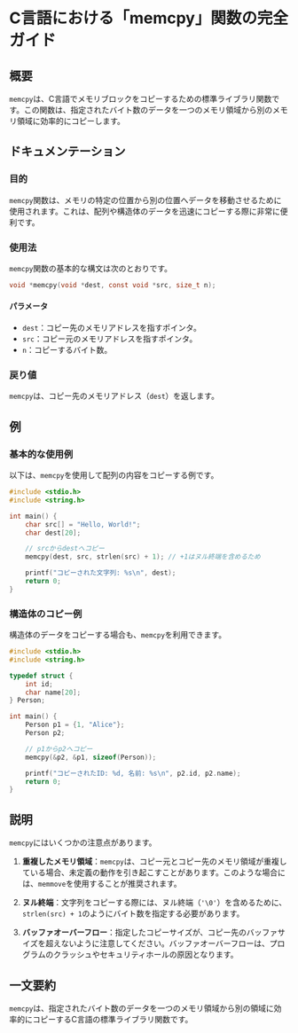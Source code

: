 <!--
Meta Description: # C言語における「memcpy」関数の完全ガイド ## 概要 `memcpy`は、C言語でメモリブロックをコピーするための標準ライブラリ関数です。この関数は、指定されたバイト数のデータを一つのメモリ領域から別のメモリ領域に効率的にコピーします。 ## ドキュメンテーション ### 目的 `memc...
Meta Keywords: memcpy, dest, src, include, person
-->

# C言語における「memcpy」関数の完全ガイド

## 概要
`memcpy`は、C言語でメモリブロックをコピーするための標準ライブラリ関数です。この関数は、指定されたバイト数のデータを一つのメモリ領域から別のメモリ領域に効率的にコピーします。

## ドキュメンテーション

### 目的
`memcpy`関数は、メモリの特定の位置から別の位置へデータを移動させるために使用されます。これは、配列や構造体のデータを迅速にコピーする際に非常に便利です。

### 使用法
`memcpy`関数の基本的な構文は次のとおりです。

```c
void *memcpy(void *dest, const void *src, size_t n);
```

#### パラメータ
- `dest`：コピー先のメモリアドレスを指すポインタ。
- `src`：コピー元のメモリアドレスを指すポインタ。
- `n`：コピーするバイト数。

### 戻り値
`memcpy`は、コピー先のメモリアドレス（`dest`）を返します。

## 例

### 基本的な使用例
以下は、`memcpy`を使用して配列の内容をコピーする例です。

```c
#include <stdio.h>
#include <string.h>

int main() {
    char src[] = "Hello, World!";
    char dest[20];

    // srcからdestへコピー
    memcpy(dest, src, strlen(src) + 1); // +1はヌル終端を含めるため

    printf("コピーされた文字列: %s\n", dest);
    return 0;
}
```

### 構造体のコピー例
構造体のデータをコピーする場合も、`memcpy`を利用できます。

```c
#include <stdio.h>
#include <string.h>

typedef struct {
    int id;
    char name[20];
} Person;

int main() {
    Person p1 = {1, "Alice"};
    Person p2;

    // p1からp2へコピー
    memcpy(&p2, &p1, sizeof(Person));

    printf("コピーされたID: %d, 名前: %s\n", p2.id, p2.name);
    return 0;
}
```

## 説明
`memcpy`にはいくつかの注意点があります。

1. **重複したメモリ領域**：`memcpy`は、コピー元とコピー先のメモリ領域が重複している場合、未定義の動作を引き起こすことがあります。このような場合には、`memmove`を使用することが推奨されます。

2. **ヌル終端**：文字列をコピーする際には、ヌル終端（`'\0'`）を含めるために、`strlen(src) + 1`のようにバイト数を指定する必要があります。

3. **バッファオーバーフロー**：指定したコピーサイズが、コピー先のバッファサイズを超えないように注意してください。バッファオーバーフローは、プログラムのクラッシュやセキュリティホールの原因となります。

## 一文要約
`memcpy`は、指定されたバイト数のデータを一つのメモリ領域から別の領域に効率的にコピーするC言語の標準ライブラリ関数です。